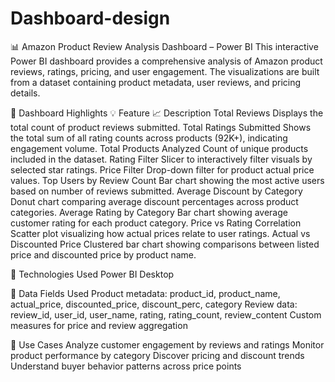 # Dashboard-design
📊 Amazon Product Review Analysis Dashboard – Power BI
This interactive Power BI dashboard provides a comprehensive analysis of Amazon product reviews, ratings, pricing, and user engagement. The visualizations are built from a dataset containing product metadata, user reviews, and pricing details.

📌 Dashboard Highlights
💡 Feature	📈 Description
Total Reviews	Displays the total count of product reviews submitted.
Total Ratings Submitted	Shows the total sum of all rating counts across products (92K+), indicating engagement volume.
Total Products Analyzed	Count of unique products included in the dataset.
Rating Filter	Slicer to interactively filter visuals by selected star ratings.
Price Filter	Drop-down filter for product actual price values.
Top Users by Review Count	Bar chart showing the most active users based on number of reviews submitted.
Average Discount by Category	Donut chart comparing average discount percentages across product categories.
Average Rating by Category	Bar chart showing average customer rating for each product category.
Price vs Rating Correlation	Scatter plot visualizing how actual prices relate to user ratings.
Actual vs Discounted Price	Clustered bar chart showing comparisons between listed price and discounted price by product name.

🧰 Technologies Used
Power BI Desktop

📂 Data Fields Used
Product metadata: product_id, product_name, actual_price, discounted_price, discount_perc, category
Review data: review_id, user_id, user_name, rating, rating_count, review_content
Custom measures for price and review aggregation

🎯 Use Cases
Analyze customer engagement by reviews and ratings
Monitor product performance by category
Discover pricing and discount trends
Understand buyer behavior patterns across price points
